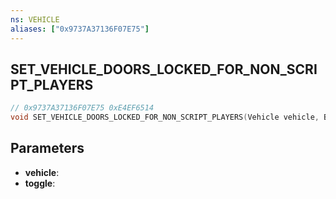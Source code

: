 ```yaml
---
ns: VEHICLE
aliases: ["0x9737A37136F07E75"]
---
```

## SET_VEHICLE_DOORS_LOCKED_FOR_NON_SCRIPT_PLAYERS

```c
// 0x9737A37136F07E75 0xE4EF6514
void SET_VEHICLE_DOORS_LOCKED_FOR_NON_SCRIPT_PLAYERS(Vehicle vehicle, BOOL toggle);
```


## Parameters
* **vehicle**: 
* **toggle**: 

